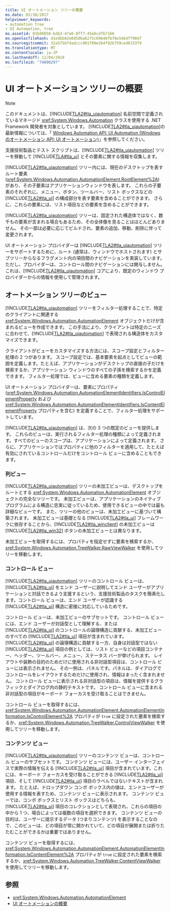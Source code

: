 ```yaml
---
title: UI オートメーション ツリーの概要
ms.date: 03/30/2017
helpviewer_keywords:
- automation tree
- UI Automation, tree
ms.assetid: 03b98058-bdb3-47a0-8ff7-45e6cdf67166
ms.openlocfilehash: d1edbb82e0d5d6a6275c09646fbf8e54b4ff90df
ms.sourcegitcommit: 32a575bf4adccc901f00e264f92b759ced633379
ms.translationtype: MT
ms.contentlocale: ja-JP
ms.lasthandoff: 12/04/2019
ms.locfileid: "74800297"
---
```

# <a name="ui-automation-tree-overview"></a>UI オートメーション ツリーの概要
> [!NOTE]
> このドキュメントは、[!INCLUDE[TLA2#tla_uiautomation](../../../includes/tla2sharptla-uiautomation-md.md)] 名前空間で定義されているマネージド <xref:System.Windows.Automation> クラスを使用する .NET Framework 開発者を対象としています。 [!INCLUDE[TLA2#tla_uiautomation](../../../includes/tla2sharptla-uiautomation-md.md)]の最新情報については、「 [Windows Automation API: UI Automation (Windows のオートメーション API: UI オートメーション)](/windows/win32/winauto/entry-uiauto-win32)」を参照してください。  
  
 支援技術製品とテスト スクリプトは、[!INCLUDE[TLA2#tla_uiautomation](../../../includes/tla2sharptla-uiautomation-md.md)] ツリーを移動して [!INCLUDE[TLA#tla_ui](../../../includes/tlasharptla-ui-md.md)] とその要素に関する情報を収集します。  
  
 [!INCLUDE[TLA2#tla_uiautomation](../../../includes/tla2sharptla-uiautomation-md.md)] ツリー内には、現在のデスクトップを表すルート要素 (<xref:System.Windows.Automation.AutomationElement.RootElement%2A>) があり、その子要素はアプリケーションウィンドウを表します。 これらの子要素のそれぞれに、メニュー、ボタン、ツールバー、リスト ボックスなどの [!INCLUDE[TLA2#tla_ui](../../../includes/tla2sharptla-ui-md.md)] の構成部分を表す要素を含めることができます。 さらに、これらの要素には、リスト項目などの要素を含めることができます。  
  
 [!INCLUDE[TLA2#tla_uiautomation](../../../includes/tla2sharptla-uiautomation-md.md)] ツリーは、固定された構造体ではなく、数千もの要素が含まれる場合もあるため、その全体像を見ることはほとんどありません。 その一部は必要に応じてビルドされ、要素の追加、移動、削除に伴って変更されます。  
  
 UI オートメーション プロバイダーは [!INCLUDE[TLA2#tla_uiautomation](../../../includes/tla2sharptla-uiautomation-md.md)] ツリーをサポートするために、ルート (通常は、ウィンドウでホストされます) とサブツリーからなるフラグメント内の項目間のナビゲーションを実装しています。 ただし、プロバイダーは、コントロール間のナビゲーションには関与しません。 これは、[!INCLUDE[TLA2#tla_uiautomation](../../../includes/tla2sharptla-uiautomation-md.md)] コアにより、既定のウィンドウ プロバイダーからの情報を使用して管理されます。  
  
<a name="uiautomation_tree_view"></a>   
## <a name="views-of-the-automation-tree"></a>オートメーション ツリーのビュー  
 [!INCLUDE[TLA2#tla_uiautomation](../../../includes/tla2sharptla-uiautomation-md.md)] ツリーをフィルター処理することで、特定のクライアントに関連する <xref:System.Windows.Automation.AutomationElement> オブジェクトだけが含まれるビューを作成できます。 この手法により、クライアントは特定のニーズに合わせて、[!INCLUDE[TLA2#tla_uiautomation](../../../includes/tla2sharptla-uiautomation-md.md)] で表現される構造体をカスタマイズできます。  
  
 クライアントがビューをカスタマイズする方法には、スコープ設定とフィルター処理の 2 つがあります。 スコープ設定では、基本要素を起点としてビューの範囲を定義します。たとえば、アプリケーションがデスクトップの直接の子だけを検索するか、アプリケーション ウィンドウのすべての子孫を検索するかを定義できます。 フィルター処理では、ビューに含める要素の種類を定義します。  
  
 UI オートメーション プロバイダーは、要素にプロパティ (<xref:System.Windows.Automation.AutomationElementIdentifiers.IsControlElementProperty> および <xref:System.Windows.Automation.AutomationElementIdentifiers.IsContentElementProperty> プロパティを含む) を定義することで、フィルター処理をサポートしています。  
  
 [!INCLUDE[TLA2#tla_uiautomation](../../../includes/tla2sharptla-uiautomation-md.md)] は、次の 3 つの既定のビューを提供します。 これらのビューは、実行されるフィルター処理の種類によって定義されます。すべてのビューのスコープは、アプリケーションによって定義されます。 さらに、アプリケーションではプロパティに他のフィルターを適用して、たとえば有効にされているコントロールだけをコントロール ビューに含めることもできます。  
  
<a name="uiautomation_raw_view"></a>   
### <a name="raw-view"></a>列ビュー  
 [!INCLUDE[TLA2#tla_uiautomation](../../../includes/tla2sharptla-uiautomation-md.md)] ツリーの未加工ビューは、デスクトップをルートとする <xref:System.Windows.Automation.AutomationElement> オブジェクトの完全なツリーです。 未加工ビューは、アプリケーションのネイティブ プログラムによる構造に忠実に従っているため、使用できるビューの中では最も詳細なビューです。 また、ツリーの他のビューは、未加工ビューに基づいて構築されます。 未加工ビューは基礎となる [!INCLUDE[TLA2#tla_ui](../../../includes/tla2sharptla-ui-md.md)] フレームワークに依存することから、[!INCLUDE[TLA2#tla_winclient](../../../includes/tla2sharptla-winclient-md.md)] の未加工ビューは [!INCLUDE[TLA2#tla_win32](../../../includes/tla2sharptla-win32-md.md)] ボタンの未加工ビューとは異なります。  
  
 未加工ビューを取得するには、プロパティを指定せずに要素を検索するか、<xref:System.Windows.Automation.TreeWalker.RawViewWalker> を使用してツリーを移動します。  
  
<a name="uiautomation_control_view"></a>   
### <a name="control-view"></a>コントロール ビュー  
 [!INCLUDE[TLA2#tla_uiautomation](../../../includes/tla2sharptla-uiautomation-md.md)] ツリーのコントロール ビューは、[!INCLUDE[TLA2#tla_ui](../../../includes/tla2sharptla-ui-md.md)] をエンド ユーザーに説明してエンド ユーザーがアプリケーションと対話できるよう支援するという、支援技術製品のタスクを簡素化します。コントロール ビューは、エンド ユーザーが認識する [!INCLUDE[TLA2#tla_ui](../../../includes/tla2sharptla-ui-md.md)] 構造に密接に対応しているためです。  
  
 コントロール ビューは、未加工ビューのサブセットです。 コントロール ビューには、エンド ユーザーが対話型として理解する、または [!INCLUDE[TLA2#tla_ui](../../../includes/tla2sharptla-ui-md.md)] のコントロールの論理構造に貢献する、未加工ビューのすべての [!INCLUDE[TLA2#tla_ui](../../../includes/tla2sharptla-ui-md.md)] 項目が含まれています。 [!INCLUDE[TLA2#tla_ui](../../../includes/tla2sharptla-ui-md.md)] の論理構造に貢献する一方、自身は対話型ではない [!INCLUDE[TLA2#tla_ui](../../../includes/tla2sharptla-ui-md.md)] 項目の例としては、リスト ビューなどの項目コンテナー、ヘッダー、ツールバー、メニュー、ステータス バーが挙げられます。 レイアウトや装飾の目的のためだけに使用される非対話型項目は、コントロール ビューには表示されません。 その一例は、パネルです。パネルは、ダイアログでコントロールをレイアウトするためだけに使用され、情報はまったく含まれません。 コントロール ビューに表示される非対話型の項目は、情報を提供するグラフィックとダイアログ内の静的テキストです。 コントロール ビューに含まれる非対話型の項目がキーボード フォーカスを受け取ることはできません。  
  
 コントロール ビューを取得するには、<xref:System.Windows.Automation.AutomationElement.AutomationElementInformation.IsControlElement%2A> プロパティが `true` に設定された要素を検索するか、<xref:System.Windows.Automation.TreeWalker.ControlViewWalker> を使用してツリーを移動します。  
  
<a name="uiautomation_content_view"></a>   
### <a name="content-view"></a>コンテンツ ビュー  
 [!INCLUDE[TLA2#tla_uiautomation](../../../includes/tla2sharptla-uiautomation-md.md)] ツリーのコンテンツ ビューは、コントロール ビューのサブセットです。 コンテンツ ビューには、ユーザー インターフェイスで実際の情報を伝える [!INCLUDE[TLA2#tla_ui](../../../includes/tla2sharptla-ui-md.md)] 項目が含まれています。これには、キーボード フォーカスを受け取ることができる [!INCLUDE[TLA2#tla_ui](../../../includes/tla2sharptla-ui-md.md)] 項目、そして [!INCLUDE[TLA2#tla_ui](../../../includes/tla2sharptla-ui-md.md)] 項目のラベルではないテキストが含まれます。 たとえば、ドロップダウン コンボ ボックス内の値は、エンドユーザーが使用する情報を表すため、コンテンツ ビューに表示されます。 コンテンツ ビューでは、コンボ ボックスとリスト ボックスはどちらも、[!INCLUDE[TLA2#tla_ui](../../../includes/tla2sharptla-ui-md.md)] 項目のコレクションとして表現され、これらの項目の中から 1 つ、場合によっては複数の項目を選択できます。 コンテンツ ビューの目的は、ユーザーに提示するデータ (つまりコンテンツ) を表示することなので、このビューは、どの項目が常に開かれていて、どの項目が展開または折りたたむことができるかは重要ではありません。  
  
 コンテンツ ビューを取得するには、<xref:System.Windows.Automation.AutomationElement.AutomationElementInformation.IsContentElement%2A> プロパティが `true` に設定された要素を検索するか、<xref:System.Windows.Automation.TreeWalker.ContentViewWalker> を使用してツリーを移動します。  
  
## <a name="see-also"></a>参照

- <xref:System.Windows.Automation.AutomationElement>
- [UI オートメーションの概要](ui-automation-overview.md)
